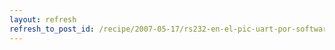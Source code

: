 ```yaml
---
layout: refresh
refresh_to_post_id: /recipe/2007-05-17/rs232-en-el-pic-uart-por-software.html
---
```

